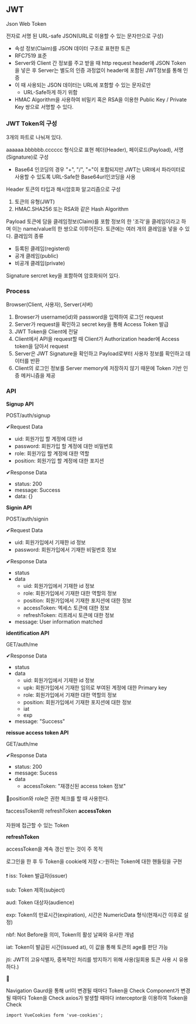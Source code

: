## JWT
Json Web Token

전자로 서명 된 URL-safe JSON(URL로 이용할 수 있는 문자만으로 구성)
* 속성 정보(Claim)를 JSON 데이터 구조로 표현한 토큰
* RFC7519 표준
* Server와 Client 간 정보를 주고 받을 때 http request header에 JSON Token을 넣은 후 Server는 별도의 인증 과정없이 header에 포함된 JWT정보를 통해 인증
* 이 때 사용되는 JSON 데이터는 URL에 포함할 수 있는 문자로만
	* URL-Safe하게 하기 위함
* HMAC Algorithm을 사용하여 비밀키 혹은 RSA을 이용한 Public Key / Private Key 쌍으로 서명할 수 있다.

### JWT Token의 구성
3개의 파트로 나눠져 있다.

aaaaaa.bbbbbb.cccccc 형식으로 표현
헤더(Header), 페이로드(Payload), 서명(Signature)로 구성
* Base64 인코딩의 경우 "+", "/", "="이 포함되지만 JWT는 URI에서 파라미터로 사용할 수 있도록 URL-Safe한 Base64url인코딩을 사용

Header
토큰의 타입과 해시암호화 알고리즘으로 구성
1. 토큰의 유형(JWT)
2. HMAC.SHA256 또는 RSA와 같은 Hash Algorithm

Payload
토큰에 담을 클레임정보(Claim)를 포함
정보의 한 '조각'을 클레임이라고 하며 이는 name/value의 한 쌍으로 이루어진다.
토큰에는 여러 개의 클레임을 넣을 수 있다.
클레임의 종류
* 등록된 클레임(registerd)
* 공개 클레임(public)
* 비공개 클레임(private)

Signature
sercret key을 포함하여 암호화되어 있다.

### Process
Browser(Client, 사용자), Server(서버)
1. Browser가 username(id)와 password을 입력하여 로그인 request
2. Server가 request을 확인하고 secret key을 통해 Access Token 발급
3. JWT Token을 Client에 전달
4. Client에서 API을 request할 때 Client가 Authorization header에 Access token을 담아서 request
5. Server은 JWT Signature을 확인하고 Payload로부터 사용자 정보를 확인하고 데이터를 반환
6. Client의 로그인 정보를 Server memory에 저장하지 않기 때문에 Token 기반 인증 메커니즘을 제공


### API
**Signup API**

POST/auth/signup

✔Request Data
* uid: 회원가입 할 계정에 대한 id
* password: 회원가입 할 계정에 대한 비밀번호
* role: 회원가입 할 계정에 대한 역할
* position: 회원가입 할 계정에 대한 포지션

✔Response Data
* status: 200
* message: Success
* data: {}

**Signin API**

POST/auth/signin

✔Request Data
* uid: 회원가입에서 기재한 id 정보
* password: 회원가입에서 기재한 비밀번호 정보

✔Response Data
* status
* data
	* uid: 회원가입에서 기재한 id 정보
	* role: 회원가입에서 기재한 대한 역할의 정보
	* position: 회원가입에서 기재한 포지션에 대한 정보
	* accessToken: 엑세스 토큰에 대한 정보
	* refreshToken: 리프레시 토큰에 대한 정보
* message: User information matched

**identification API**

GET/auth/me

✔Response Data
* status
* data
	* uid: 회원가입에서 기재한 id 정보
	* upk: 회원가입에서 기재한 임의로 부여된 계정에 대한 Primary key
	* role: 회원가입에서 기재한 대한 역할의 정보
	* position: 회원가입에서 기재한 포지션에 대한 정보
	* iat
	* exp
* message: "Success"

**reissue access token API**

GET/auth/me

✔Response Data
* status: 200
* message: Sucess
* data
	* accessToken: "재갱신된 access token 정보"

🎯position와 role은 권한 체크를 할 때 사용한다.

❗accessToken와 refreshToken
**accessToken**

자원에 접근할 수 있는 Token

**refreshToken**

accessToken을 계속 갱신 받는 것이 주 목적

로그인을 한 후 두 Token을 cookie에 저장
👉원하는 Token에 대한 핸들링을 구현

❗
iss: Token 발급자(issuer)

sub: Token 제목(subject)

aud: Token 대상자(audience)

exp: Token의 만료시간(expiration), 시간은 NumericData 형식(현재시간 이후로 설정)

nbf: Not Before을 의미, Token의 활성 날짜와 유사한 개념

iat: Token이 발급된 시간(issued at), 이 값을 통해 토큰의 age를 판단 가능

jti: JWT의 고유식별자, 중복적인 처리를 방지하기 위해 사용(일회용 토큰 사용 시 유용하다.)


📝

Navigation Gaurd을 통해 url이 변경될 때마다 Token을 Check
Component가 변경될 때마다 Token을 Check
axios가 발생할 때마다 interceptor을 이용하여 Token을 Check
```vue
import VueCookies form 'vue-cookies';
```